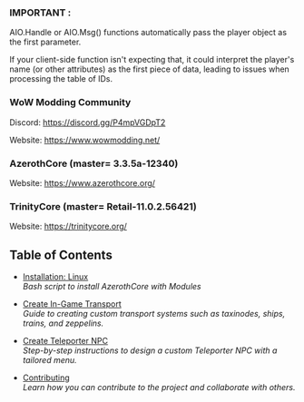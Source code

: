 ### IMPORTANT :
AIO.Handle or AIO.Msg() functions automatically pass the player object as the first parameter. 

If your client-side function isn't expecting that, it could interpret the player's name (or other attributes) 
as the first piece of data, leading to issues when processing the table of IDs.

### WoW Modding Community
Discord: https://discord.gg/P4mpVGDpT2

Website: https://www.wowmodding.net/

### AzerothCore (master= 3.3.5a-12340)
Website: https://www.azerothcore.org/

### TrinityCore (master= Retail-11.0.2.56421)
Website: https://trinitycore.org/

## Table of Contents

- [Installation: Linux](tutorials/_linux_installation/ReadMe.md)  
  *Bash script to install AzerothCore with Modules*

- [Create In-Game Transport](tutorials/create_transport/ReadMe.md)  
  *Guide to creating custom transport systems such as taxinodes, ships, trains, and zeppelins.*

- [Create Teleporter NPC](tutorials/create_teleporter_npc/ReadMe.md)  
  *Step-by-step instructions to design a custom Teleporter NPC with a tailored menu.*

- [Contributing](tutorials/contributing/ReadMe.md)  
  *Learn how you can contribute to the project and collaborate with others.*


